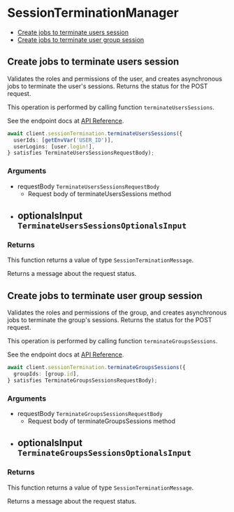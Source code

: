 # SessionTerminationManager

- [Create jobs to terminate users session](#create-jobs-to-terminate-users-session)
- [Create jobs to terminate user group session](#create-jobs-to-terminate-user-group-session)

## Create jobs to terminate users session

Validates the roles and permissions of the user,
and creates asynchronous jobs
to terminate the user's sessions.
Returns the status for the POST request.

This operation is performed by calling function `terminateUsersSessions`.

See the endpoint docs at
[API Reference](https://developer.box.com/reference/post-users-terminate-sessions/).

<!-- sample post_users_terminate_sessions -->

```ts
await client.sessionTermination.terminateUsersSessions({
  userIds: [getEnvVar('USER_ID')],
  userLogins: [user.login!],
} satisfies TerminateUsersSessionsRequestBody);
```

### Arguments

- requestBody `TerminateUsersSessionsRequestBody`
  - Request body of terminateUsersSessions method
- optionalsInput `TerminateUsersSessionsOptionalsInput`
  -

### Returns

This function returns a value of type `SessionTerminationMessage`.

Returns a message about the request status.

## Create jobs to terminate user group session

Validates the roles and permissions of the group,
and creates asynchronous jobs
to terminate the group's sessions.
Returns the status for the POST request.

This operation is performed by calling function `terminateGroupsSessions`.

See the endpoint docs at
[API Reference](https://developer.box.com/reference/post-groups-terminate-sessions/).

<!-- sample post_groups_terminate_sessions -->

```ts
await client.sessionTermination.terminateGroupsSessions({
  groupIds: [group.id],
} satisfies TerminateGroupsSessionsRequestBody);
```

### Arguments

- requestBody `TerminateGroupsSessionsRequestBody`
  - Request body of terminateGroupsSessions method
- optionalsInput `TerminateGroupsSessionsOptionalsInput`
  -

### Returns

This function returns a value of type `SessionTerminationMessage`.

Returns a message about the request status.
